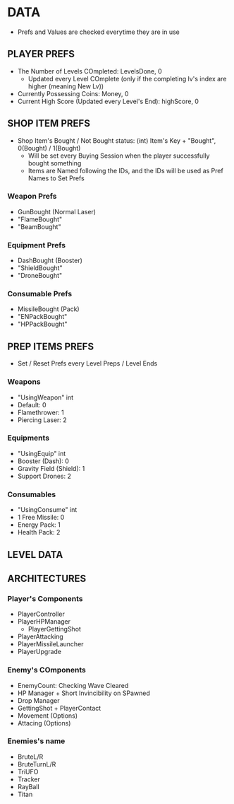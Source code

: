 
# DATA
* Prefs and Values are checked everytime they are in use

## PLAYER PREFS
- The Number of Levels COmpleted: LevelsDone, 0
  - Updated every Level COmplete (only if the completing lv's index are higher (meaning New Lv))
- Currently Possessing Coins: Money, 0
- Current High Score (Updated every Level's End): highScore, 0

## SHOP ITEM PREFS
- Shop Item's Bought / Not Bought status: (int) Item's Key + "Bought", 0(Bought) / 1(Bought)
  - Will be set every Buying Session when the player successfully bought something
  - Items are Named following the IDs, and the IDs will be used as Pref Names to Set Prefs

### Weapon Prefs
- GunBought (Normal Laser)
- "FlameBought"
- "BeamBought"

### Equipment Prefs
- DashBought (Booster)
- "ShieldBought"
- "DroneBought"

### Consumable Prefs
- MissileBought (Pack)
- "ENPackBought"
- "HPPackBought"

## PREP ITEMS PREFS
- Set / Reset Prefs every Level Preps / Level Ends

### Weapons
- "UsingWeapon" int
- Default: 0
- Flamethrower: 1
- Piercing Laser: 2

### Equipments
- "UsingEquip" int
- Booster (Dash): 0
- Gravity Field (Shield): 1
- Support Drones: 2

### Consumables
- "UsingConsume" int
- 1 Free Missile: 0
- Energy Pack: 1
- Health Pack: 2

## LEVEL DATA


## ARCHITECTURES

### Player's Components
- PlayerController
- PlayerHPManager
  - PlayerGettingShot
- PlayerAttacking
- PlayerMissileLauncher
- PlayerUpgrade

### Enemy's COmponents
- EnemyCount: Checking Wave Cleared
- HP Manager + Short Invincibility on SPawned
- Drop Manager
- GettingShot + PlayerContact
- Movement (Options)
- Attacing (Options)

### Enemies's name
- BruteL/R
- BruteTurnL/R
- TriUFO
- Tracker
- RayBall
- Titan